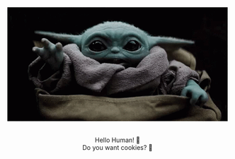 <div align="center">
  <img src="https://raw.githubusercontent.com/zeushuff/zeushuff/master/baby-yoda.gif" alt="Baby Yoda!">
</div><br>
<p align="center">
  Hello Human! 👋<br>Do you want cookies? 🍪
</p>

